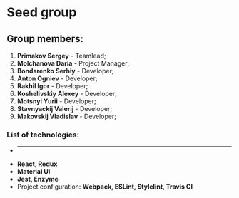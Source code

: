 # Seed group

## Group members:

1. **Primakov Sergey** - Teamlead;
2. **Molchanova Daria** - Project Manager;
3. **Bondarenko Serhiy** - Developer;
4. **Anton Ogniev** - Developer;
5. **Rakhil Igor** - Developer;
6. **Koshelivskiy Alexey** - Developer;
7. **Motsnyi Yurii** - Developer;
8. **Stavnyackij Valerij** - Developer;
9. **Makovskij Vladislav** - Developer;

### List of technologies:

- ***
- **React, Redux**
- **Material UI**
- **Jest, Enzyme**
- Project configuration: **Webpack, ESLint, Stylelint, Travis CI**
